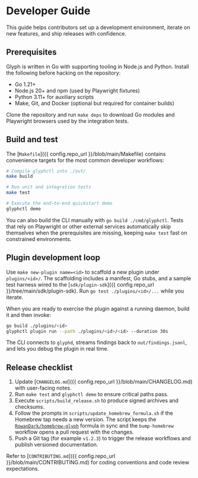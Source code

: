 # Developer Guide

This guide helps contributors set up a development environment, iterate on new
features, and ship releases with confidence.

## Prerequisites

Glyph is written in Go with supporting tooling in Node.js and Python. Install the
following before hacking on the repository:

- Go 1.21+
- Node.js 20+ and npm (used by Playwright fixtures)
- Python 3.11+ for auxiliary scripts
- Make, Git, and Docker (optional but required for container builds)

Clone the repository and run `make deps` to download Go modules and Playwright
browsers used by the integration tests.

## Build and test

The [`Makefile`]({{ config.repo_url }}/blob/main/Makefile) contains convenience targets for the most common
developer workflows:

```bash
# Compile glyphctl into ./out/
make build

# Run unit and integration tests
make test

# Execute the end-to-end quickstart demo
glyphctl demo
```

You can also build the CLI manually with `go build ./cmd/glyphctl`. Tests that rely on
Playwright or other external services automatically skip themselves when the
prerequisites are missing, keeping `make test` fast on constrained environments.

## Plugin development loop

Use `make new-plugin name=<id>` to scaffold a new plugin under `plugins/<id>/`. The
scaffolding includes a manifest, Go stubs, and a sample test harness wired to the
[`sdk/plugin-sdk`]({{ config.repo_url }}/tree/main/sdk/plugin-sdk). Run `go test ./plugins/<id>/...` while you
iterate.

When you are ready to exercise the plugin against a running daemon, build it and then
invoke:

```bash
go build ./plugins/<id>
glyphctl plugin run --path ./plugins/<id>/<id> --duration 30s
```

The CLI connects to `glyphd`, streams findings back to `out/findings.jsonl`, and lets
you debug the plugin in real time.

## Release checklist

1. Update [`CHANGELOG.md`]({{ config.repo_url }}/blob/main/CHANGELOG.md) with user-facing notes.
2. Run `make test` and `glyphctl demo` to ensure critical paths pass.
3. Execute `scripts/build_release.sh` to produce signed archives and checksums.
4. Follow the prompts in `scripts/update_homebrew_formula.sh` if the Homebrew tap
   needs a new version. The script keeps the
   [`RowanDark/homebrew-glyph`](https://github.com/RowanDark/homebrew-glyph)
   formula in sync and the `bump-homebrew` workflow opens a pull request with the
   changes.
5. Push a Git tag (for example `v1.2.3`) to trigger the release workflows and publish
   versioned documentation.

Refer to [`CONTRIBUTING.md`]({{ config.repo_url }}/blob/main/CONTRIBUTING.md) for coding conventions and code
review expectations.
